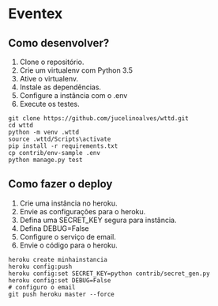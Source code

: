# Eventex

## Como desenvolver?

1. Clone o repositório.
2. Crie um virtualenv com Python 3.5
3. Ative o virtualenv.
4. Instale as dependências.
5. Configure a instância com o .env
6. Execute os testes.

```console
git clone https://github.com/jucelinoalves/wttd.git
cd wttd
python -m venv .wttd
source .wttd/Scripts\activate
pip install -r requirements.txt
cp contrib/env-sample .env
python manage.py test
```

## Como fazer o deploy
 
 1. Crie uma instância no heroku.
 2. Envie as configurações para o heroku.
 3. Defina uma SECRET_KEY segura para instância.
 4. Defina DEBUG=False
 5. Configure o serviço de email.
 6. Envie o código para o heroku.
 
```console
heroku create minhainstancia
heroku config:push
heroku config:set SECRET_KEY=python contrib/secret_gen.py
heroku config:set DEBUG=False
# configuro o email
git push heroku master --force

``` 
 
 